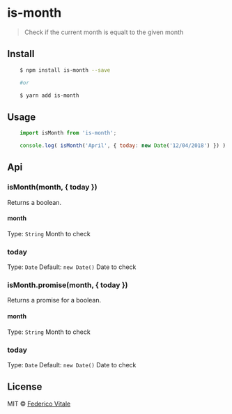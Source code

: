# is-month
> Check if the current month is equalt to the given month

## Install
```sh
	$ npm install is-month --save

	#or 

	$ yarn add is-month
```

## Usage
```js
	import isMonth from 'is-month';

	console.log( isMonth('April', { today: new Date('12/04/2018') }) ) //=> true
```

## Api
### isMonth(month, { today })
Returns a boolean.

#### month
Type: `String`
Month to check

### today
Type: `Date`
Default: `new Date()`
Date to check

### isMonth.promise(month, { today })
Returns a promise for a boolean.
#### month
Type: `String`
Month to check

### today
Type: `Date`
Default: `new Date()`
Date to check

## License
MIT © [Federico Vitale](https://federicovitale.me)